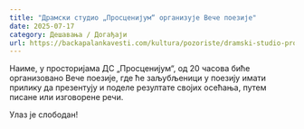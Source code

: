 ```yaml
---
title: "Драмски студио „Просценијум“ организује Вече поезије"
date: 2025-07-17
category: Дешавања / Догађаји
url: https://backapalankavesti.com/kultura/pozoriste/dramski-studio-proscenijum-organizuje-vece-poezije/
---
```


Наиме, у просторијама ДС „Просценијум“, од 20 часова биће организовано Вече поезије, где ће заљубљеници у поезију имати прилику да презентују и поделе резултате својих осећања, путем писане или изговорене речи.

Улаз је слободан!
